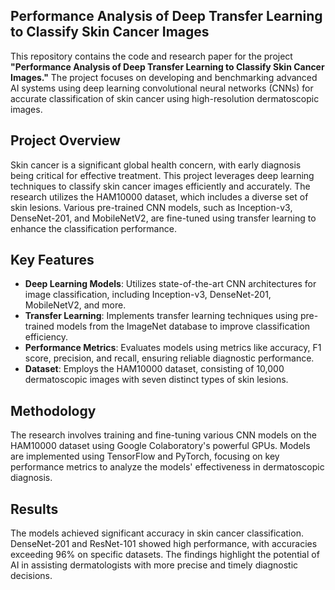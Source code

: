 ## Performance Analysis of Deep Transfer Learning to Classify Skin Cancer Images

This repository contains the code and research paper for the project **"Performance Analysis of Deep Transfer Learning to Classify Skin Cancer Images."** The project focuses on developing and benchmarking advanced AI systems using deep learning convolutional neural networks (CNNs) for accurate classification of skin cancer using high-resolution dermatoscopic images.

## Project Overview
Skin cancer is a significant global health concern, with early diagnosis being critical for effective treatment. This project leverages deep learning techniques to classify skin cancer images efficiently and accurately. The research utilizes the HAM10000 dataset, which includes a diverse set of skin lesions. Various pre-trained CNN models, such as Inception-v3, DenseNet-201, and MobileNetV2, are fine-tuned using transfer learning to enhance the classification performance.

## Key Features
- **Deep Learning Models**: Utilizes state-of-the-art CNN architectures for image classification, including Inception-v3, DenseNet-201, MobileNetV2, and more.
- **Transfer Learning**: Implements transfer learning techniques using pre-trained models from the ImageNet database to improve classification efficiency.
- **Performance Metrics**: Evaluates models using metrics like accuracy, F1 score, precision, and recall, ensuring reliable diagnostic performance.
- **Dataset**: Employs the HAM10000 dataset, consisting of 10,000 dermatoscopic images with seven distinct types of skin lesions.

## Methodology
The research involves training and fine-tuning various CNN models on the HAM10000 dataset using Google Colaboratory's powerful GPUs. Models are implemented using TensorFlow and PyTorch, focusing on key performance metrics to analyze the models' effectiveness in dermatoscopic diagnosis.

## Results
The models achieved significant accuracy in skin cancer classification. DenseNet-201 and ResNet-101 showed high performance, with accuracies exceeding 96% on specific datasets. The findings highlight the potential of AI in assisting dermatologists with more precise and timely diagnostic decisions.
